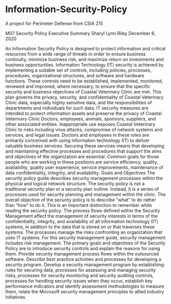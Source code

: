 # Information-Security-Policy
A project for Perimeter Defense from CSIA 215


M07 Security Policy Executive Summary 
Sharyl Lynn Riley
December 6, 2020

An Information Security Policy is designed to protect information and critical resources from a wide range of threats in order to ensure business continuity, minimize business risk, and maximize return on investments and business opportunities. Information Technology (IT) security is achieved by implementing a suitable set of controls, including policies, processes, procedures, organizational structures, and software and hardware functions. These controls need to be established, implemented, monitored, reviewed and improved, where necessary, to ensure that the specific security and business objectives of Coastal Veterinary Clinic are met. This plan governs the privacy, security, and confidentiality of Coastal Veterinary Clinic data, especially highly sensitive data, and the responsibilities of departments and individuals for such data. IT security measures are intended to protect information assets and preserve the privacy of Coastal Veterinary Clinic Doctors, employees, animals, sponsors, suppliers, and other associated entities. Inappropriate use exposes Coastal Veterinary Clinic to risks including virus attacks, compromise of network systems and services, and legal issues. Doctors and employees in these roles are primarily concerned with using information technology (IT) to deliver valuable business services. Securing these services means that developing and maintaining effective processes and procedures that support the aims and objectives of the organization are essential. Common goals for those people who are working in these positions are service efficiency, quality, availability, quality user experience, service improvements, maintenance of data confidentiality, integrity, and availability.
 Goals and Objectives
The security policy guide describes security management processes within the physical and logical network structure. The security policy is not a traditional security plan or a security plan outline. Instead, it is a series of processes used for security planning and management within the clinic. The overall objective of the security policy is to describe “what” to do rather than “how” to do it. This is an important distinction to remember while reading the security policy.
The process flows defined within the Security Management affect the management of security interests in terms of the confidentiality, integrity, and availability of all information technology (IT) systems, in addition to the data that is stored on or that traverses these systems. The processes manage the risks confronting an organization that uses IT systems. For this security management guide, security management includes risk management. The primary goals and objectives of the Security Policy are to introduce security controls and explain the reasons for using them. Provide security management process flows within the outsourced software. Describe best practice activities and processes for developing a security program. Develop a security management program by establishing: rules for securing data, processes for assessing and managing security risks, processes for security monitoring and security auditing controls, processes for handling security issues when they occur, establish key performance indicators and identify assessment methodologies to measure them, relate the Microsoft security management principles to allied industry initiatives.
